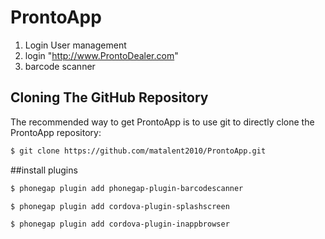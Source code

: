 # ProntoApp

1. Login User management
2. login "http://www.ProntoDealer.com"
3. barcode scanner

## Cloning The GitHub Repository
The recommended way to get ProntoApp is to use git to directly clone the ProntoApp repository:

```bash
$ git clone https://github.com/matalent2010/ProntoApp.git
```

##install plugins

```bash
$ phonegap plugin add phonegap-plugin-barcodescanner
```

```bash
$ phonegap plugin add cordova-plugin-splashscreen
```

```bash
$ phonegap plugin add cordova-plugin-inappbrowser
```
